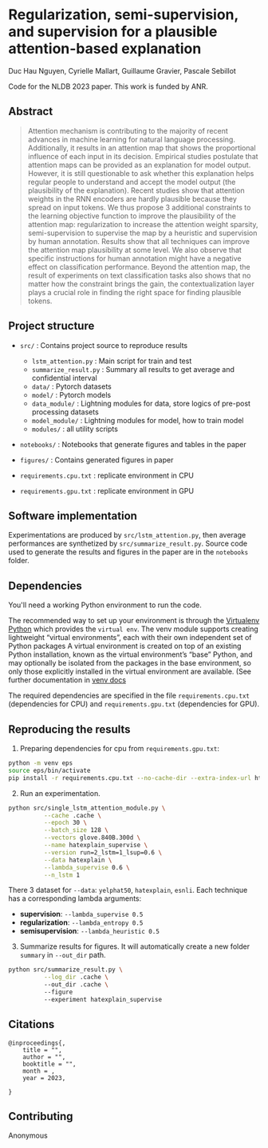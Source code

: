 # Regularization, semi-supervision, and supervision for a plausible attention-based explanation

Duc Hau Nguyen, Cyrielle Mallart, Guillaume Gravier, Pascale Sebillot

Code for the NLDB 2023 paper. This work is funded by ANR.

## Abstract

> Attention mechanism is contributing to the majority of recent advances in machine learning for natural language 
> processing. Additionally, it results in an attention map that shows the proportional influence of each input in its 
> decision. Empirical studies postulate that attention maps can be provided as an explanation for model output. However, 
> it is still questionable to ask whether this explanation helps regular people to understand and accept the model output 
> (the plausibility of the explanation). Recent studies show that attention weights in the RNN encoders are hardly 
> plausible because they spread on input tokens. We thus propose 3 additional constraints to the learning objective 
> function to improve the plausibility of the attention map: regularization to increase the attention weight sparsity, 
> semi-supervision to supervise the map by a heuristic and supervision by human annotation. Results show that all 
> techniques can improve the attention map plausibility at some level. We also observe that specific instructions for human 
> annotation might have a negative effect on classification performance. Beyond the attention map, the result of 
> experiments on text classification tasks also shows that no matter how the constraint brings the gain, the 
> contextualization layer plays a crucial role in finding the right space for finding plausible tokens.

## Project structure

* `src/` : Contains project source to reproduce results

  * `lstm_attention.py` : Main script for train and test
  * `summarize_result.py` : Summary all results to get average and confidential interval
  * `data/` : Pytorch datasets
  * `model/` :  Pytorch models
  * `data_module/` : Lightning modules for data, store logics of pre-post processing datasets
  * `model_module/` : Lightning modules for model, how to train model
  * `modules/` : all utility scripts

* `notebooks/` : Notebooks that generate figures and tables in the paper

* `figures/` : Contains generated figures in paper

* `requirements.cpu.txt` : replicate environment in CPU

* `requirements.gpu.txt` : replicate environment in GPU

## Software implementation

Experimentations are produced by `src/lstm_attention.py`, then average performances are synthetized by
`src/summarize_result.py`. Source code used to generate the results and figures in the paper are in the `notebooks`
folder.

## Dependencies

You'll need a working Python environment to run the code.

The recommended way to set up your environment is through the [Virtualenv Python](https://pypi.org/project/virtualenv/)
which provides the `virtual env`. The venv module supports creating lightweight “virtual environments”, each with their
own independent set of Python packages A virtual environment is created on top of an existing Python installation, known
as the virtual environment’s “base” Python, and may optionally be isolated from the packages in the base environment, so
only those explicitly installed in the virtual environment are available. (See further documentation
in [venv docs](https://docs.python.org/fr/3/library/venv.html)

The required dependencies are specified in the file `requirements.cpu.txt` (dependencies for CPU)
and `requirements.gpu.txt` (dependencies for GPU).

## Reproducing the results

1. Preparing dependencies for cpu from `requirements.gpu.txt`:

```bash
python -m venv eps
source eps/bin/activate
pip install -r requirements.cpu.txt --no-cache-dir --extra-index-url https://download.pytorch.org/whl/cu113
```

2. Run an experimentation.
```bash
python src/single_lstm_attention_module.py \
          --cache .cache \
          --epoch 30 \
          --batch_size 128 \
          --vectors glove.840B.300d \
          --name hatexplain_supervise \
          --version run=2_lstm=1_lsup=0.6 \
          --data hatexplain \
          --lambda_supervise 0.6 \
          --n_lstm 1    
```

There 3 dataset for `--data`: `yelphat50`, `hatexplain`, `esnli`. 
Each technique has a corresponding lambda arguments:
  * **supervision**: `--lambda_supervise 0.5`
  * **regularization**: `--lambda_entropy 0.5`
  * **semisupervision**: `--lambda_heuristic 0.5` 

3. Summarize results for figures. It will automatically create a new folder `summary` in `--out_dir` path.

```bash
python src/summarize_result.py \
          --log_dir .cache \ 
          --out_dir .cache \ 
          --figure 
          --experiment hatexplain_supervise
```

## Citations

```
@inproceedings{,
    title = "",
    author = "",
    booktitle = "",
    month = ,
    year = 2023,
   
}
```

## Contributing

Anonymous